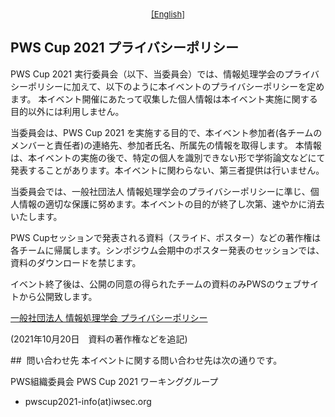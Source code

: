 <div style="text-align: center;">
 <font size="2">
  <a href="./privacy_policy_e.html">[English]</a>
 </font>
</div>

## PWS Cup 2021 プライバシーポリシー

PWS Cup 2021 実行委員会（以下、当委員会）では、情報処理学会のプライバシーポリシーに加えて、以下のように本イベントのプライバシーポリシーを定めます。
本イベント開催にあたって収集した個人情報は本イベント実施に関する目的以外には利用しません。 


当委員会は、PWS Cup 2021 を実施する目的で、本イベント参加者(各チームのメンバーと責任者)の連絡先、参加者氏名、所属先の情報を取得します。
本情報は、本イベントの実施の後で、特定の個人を識別できない形で学術論文などにて発表することがあります。本イベントに関わらない、第三者提供は行いません。

当委員会では、一般社団法人 情報処理学会のプライバシーポリシーに準じ、個人情報の適切な保護に努めます。本イベントの目的が終了し次第、速やかに消去いたします。

PWS Cupセッションで発表される資料（スライド、ポスター）などの著作権は各チームに帰属します。シンポジウム会期中のポスター発表のセッションでは、資料のダウンロードを禁じます。

イベント終了後は、公開の同意の得られたチームの資料のみPWSのウェブサイトから公開致します。


[一般社団法人 情報処理学会 プライバシーポリシー](https://www.ipsj.or.jp/privacypolicy.html)

(2021年10月20日　資料の著作権などを追記)

##  問い合わせ先
本イベントに関する問い合わせ先は次の通りです。 

PWS組織委員会 PWS Cup 2021 ワーキンググループ

  - pwscup2021-info(at)iwsec.org
